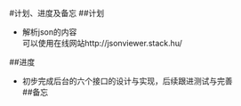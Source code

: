 #计划、进度及备忘
##计划
* 解析json的内容  
可以使用在线网站http://jsonviewer.stack.hu/

##进度
* 初步完成后台的六个接口的设计与实现，后续跟进测试与完善  
##备忘
